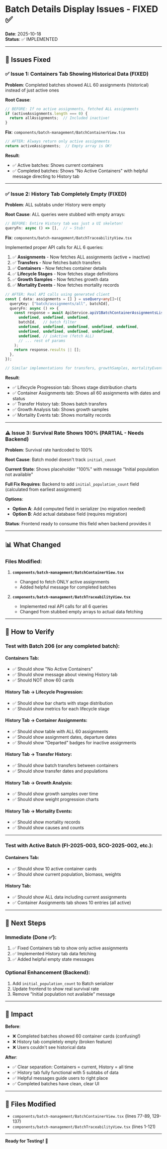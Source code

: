 # Batch Details Display Issues - FIXED ✅

**Date**: 2025-10-18  
**Status**: ✅ IMPLEMENTED

---

## 🎯 Issues Fixed

### ✅ Issue 1: Containers Tab Showing Historical Data (FIXED)
**Problem**: Completed batches showed ALL 60 assignments (historical) instead of just active ones

**Root Cause**: 
```typescript
// BEFORE: If no active assignments, fetched ALL assignments
if (activeAssignments.length === 0) {
  return allAssignments;  // Included inactive!
}
```

**Fix**: `components/batch-management/BatchContainerView.tsx`
```typescript
// AFTER: Always return only active assignments
return activeAssignments;  // Empty array is OK!
```

**Result**: 
- ✅ Active batches: Shows current containers
- ✅ Completed batches: Shows "No Active Containers" with helpful message directing to History tab

---

### ✅ Issue 2: History Tab Completely Empty (FIXED)
**Problem**: ALL subtabs under History were empty

**Root Cause**: ALL queries were stubbed with empty arrays:
```typescript
// BEFORE: Entire History tab was just a UI skeleton!
queryFn: async () => [],  // ← Stub!
```

**Fix**: `components/batch-management/BatchTraceabilityView.tsx`

Implemented proper API calls for ALL 6 queries:
1. ✅ **Assignments** - Now fetches ALL assignments (active + inactive)
2. ✅ **Transfers** - Now fetches batch transfers
3. ✅ **Containers** - Now fetches container details
4. ✅ **Lifecycle Stages** - Now fetches stage definitions
5. ✅ **Growth Samples** - Now fetches growth data
6. ✅ **Mortality Events** - Now fetches mortality records

```typescript
// AFTER: Real API calls using generated client
const { data: assignments = [] } = useQuery<any[]>({
  queryKey: ["batch/assignments/all", batchId],
  queryFn: async () => {
    const response = await ApiService.apiV1BatchContainerAssignmentsList(
      undefined, undefined, undefined,
      batchId,   // batch filter
      undefined, undefined, undefined, undefined, undefined,
      undefined, undefined, undefined, undefined,
      undefined, // isActive (fetch ALL)
      // ... rest of params
    );
    return response.results || [];
  },
});

// Similar implementations for transfers, growthSamples, mortalityEvents
```

**Result**:
- ✅ Lifecycle Progression tab: Shows stage distribution charts
- ✅ Container Assignments tab: Shows all 60 assignments with dates and status
- ✅ Transfer History tab: Shows batch transfers
- ✅ Growth Analysis tab: Shows growth samples
- ✅ Mortality Events tab: Shows mortality records

---

### ⚠️ Issue 3: Survival Rate Shows 100% (PARTIAL - Needs Backend)
**Problem**: Survival rate hardcoded to 100%

**Root Cause**: Batch model doesn't track `initial_count`

**Current State**: Shows placeholder "100%" with message "Initial population not available"

**Full Fix Requires**: Backend to add `initial_population_count` field (calculated from earliest assignment)

**Options**:
- **Option A**: Add computed field in serializer (no migration needed)
- **Option B**: Add actual database field (requires migration)

**Status**: Frontend ready to consume this field when backend provides it

---

## 📊 What Changed

### Files Modified:
1. **`components/batch-management/BatchContainerView.tsx`**
   - Changed to fetch ONLY active assignments
   - Added helpful message for completed batches

2. **`components/batch-management/BatchTraceabilityView.tsx`**
   - Implemented real API calls for all 6 queries
   - Changed from stubbed empty arrays to actual data fetching

---

## 🧪 How to Verify

### Test with Batch 206 (or any completed batch):

#### Containers Tab:
- ✅ Should show "No Active Containers"
- ✅ Should show message about viewing History tab
- ✅ Should NOT show 60 cards

#### History Tab → Lifecycle Progression:
- ✅ Should show bar charts with stage distribution
- ✅ Should show metrics for each lifecycle stage

#### History Tab → Container Assignments:
- ✅ Should show table with ALL 60 assignments
- ✅ Should show assignment dates, departure dates
- ✅ Should show "Departed" badges for inactive assignments

#### History Tab → Transfer History:
- ✅ Should show batch transfers between containers
- ✅ Should show transfer dates and populations

#### History Tab → Growth Analysis:
- ✅ Should show growth samples over time
- ✅ Should show weight progression charts

#### History Tab → Mortality Events:
- ✅ Should show mortality records
- ✅ Should show causes and counts

---

### Test with Active Batch (FI-2025-003, SCO-2025-002, etc.):

#### Containers Tab:
- ✅ Should show 10 active container cards
- ✅ Should show current population, biomass, weights

#### History Tab:
- ✅ Should show ALL data including current assignments
- ✅ Container Assignments tab shows 10 entries (all active)

---

## 🚀 Next Steps

### Immediate (Done ✅):
1. ✅ Fixed Containers tab to show only active assignments
2. ✅ Implemented History tab data fetching
3. ✅ Added helpful empty state messages

### Optional Enhancement (Backend):
1. Add `initial_population_count` to Batch serializer
2. Update frontend to show real survival rate
3. Remove "Initial population not available" message

---

## 🎉 Impact

**Before**:
- ❌ Completed batches showed 60 container cards (confusing!)
- ❌ History tab completely empty (broken feature)
- ❌ Users couldn't see historical data

**After**:
- ✅ Clear separation: Containers = current, History = all time
- ✅ History tab fully functional with 5 subtabs of data
- ✅ Helpful messages guide users to right place
- ✅ Completed batches have clean, clear UI

---

## 📁 Files Modified

- `components/batch-management/BatchContainerView.tsx` (lines 77-89, 129-137)
- `components/batch-management/BatchTraceabilityView.tsx` (lines 1-121)

---

**Ready for Testing!** 🚀


















